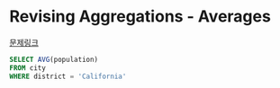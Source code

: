 Revising Aggregations - Averages
===
[문제링크](https://www.hackerrank.com/challenges/revising-aggregations-the-average-function/)
```sql
SELECT AVG(population)
FROM city 
WHERE district = 'California'
```
